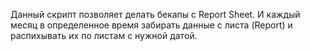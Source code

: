 Данный скрипт позволяет делать бекапы с Report Sheet. И каждый месяц в определенное время забирать данные с листа (Report) и распихывать их по листам с нужной датой.
